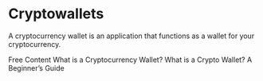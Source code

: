 # Cryptowallets

A cryptocurrency wallet is an application that functions as a wallet for your cryptocurrency.

<ResourceGroupTitle>Free Content</ResourceGroupTitle>
<BadgeLink colorScheme='yellow' badgeText='Read' href='https://www.investopedia.com/terms/b/bitcoin-wallet.asp'>What is a Cryptocurrency Wallet?</BadgeLink>
<BadgeLink colorScheme='yellow' badgeText='Read' href='https://crypto.com/university/crypto-wallets'>What is a Crypto Wallet? A Beginner’s Guide</BadgeLink>
